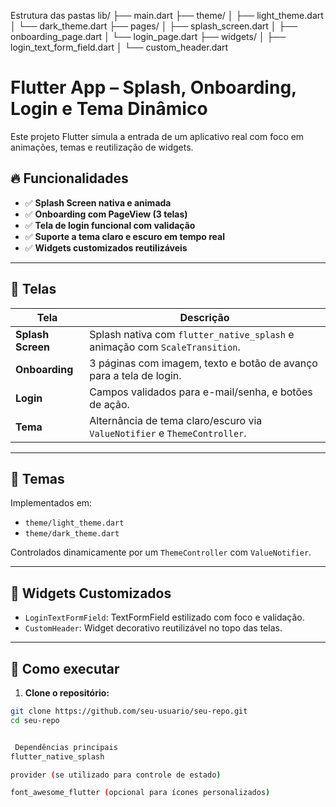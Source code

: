 Estrutura das pastas
lib/
├── main.dart
├── theme/
│   ├── light_theme.dart
│   └── dark_theme.dart
├── pages/
│   ├── splash_screen.dart
│   ├── onboarding_page.dart
│   └── login_page.dart
├── widgets/
│   ├── login_text_form_field.dart
│   └── custom_header.dart

# Flutter App – Splash, Onboarding, Login e Tema Dinâmico

Este projeto Flutter simula a entrada de um aplicativo real com foco em animações, temas e reutilização de widgets.

## 🔥 Funcionalidades

- ✅ **Splash Screen nativa e animada**
- ✅ **Onboarding com PageView (3 telas)**
- ✅ **Tela de login funcional com validação**
- ✅ **Suporte a tema claro e escuro em tempo real**
- ✅ **Widgets customizados reutilizáveis**

---

## 📱 Telas

| Tela | Descrição |
|------|-----------|
| **Splash Screen** | Splash nativa com `flutter_native_splash` e animação com `ScaleTransition`. |
| **Onboarding** | 3 páginas com imagem, texto e botão de avanço para a tela de login. |
| **Login** | Campos validados para e-mail/senha, e botões de ação. |
| **Tema** | Alternância de tema claro/escuro via `ValueNotifier` e `ThemeController`. |

---

## 🎨 Temas

Implementados em:

- `theme/light_theme.dart`
- `theme/dark_theme.dart`

Controlados dinamicamente por um `ThemeController` com `ValueNotifier`.

---

## 🧱 Widgets Customizados

- `LoginTextFormField`: TextFormField estilizado com foco e validação.
- `CustomHeader`: Widget decorativo reutilizável no topo das telas.

---

## 🚀 Como executar

1. **Clone o repositório:**

```bash
git clone https://github.com/seu-usuario/seu-repo.git
cd seu-repo


 Dependências principais
flutter_native_splash

provider (se utilizado para controle de estado)

font_awesome_flutter (opcional para ícones personalizados)
